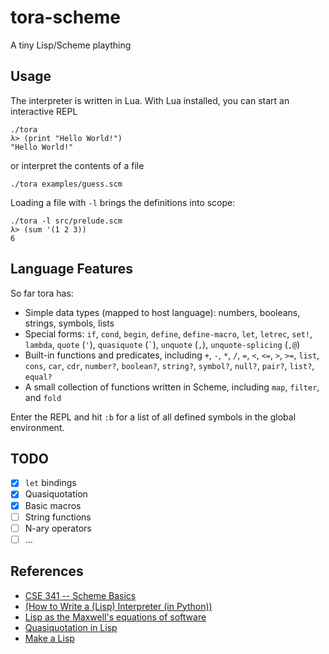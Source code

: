 tora-scheme
===========

A tiny Lisp/Scheme plaything

Usage
-----

The interpreter is written in Lua. With Lua installed, you can start an
interactive REPL

```
./tora
λ> (print "Hello World!")
"Hello World!"
```

or interpret the contents of a file

```
./tora examples/guess.scm
```

Loading a file with `-l` brings the definitions into scope:

```
./tora -l src/prelude.scm
λ> (sum '(1 2 3))
6
```

Language Features
-----------------

So far tora has:
- Simple data types (mapped to host language): numbers, booleans,
  strings, symbols, lists
- Special forms: `if`, `cond`, `begin`, `define`, `define-macro`, `let`,
  `letrec`, `set!`, `lambda`, `quote` (`'`), `quasiquote` (`` ` ``), `unquote`
  (`,`), `unquote-splicing` (`,@`)
- Built-in functions and predicates, including `+`, `-`, `*`, `/`, `=`, `<`,
  `<=`, `>`, `>=`, `list`, `cons`, `car`, `cdr`, `number?`, `boolean?`,
  `string?`, `symbol?`, `null?`, `pair?`, `list?`, `equal?`
- A small collection of functions written in Scheme, including `map`,
  `filter`, and `fold`

Enter the REPL and hit `:b` for a list of all defined symbols in the global
environment.

TODO
----

- [x] `let` bindings
- [x] Quasiquotation
- [x] Basic macros
- [ ] String functions
- [ ] N-ary operators
- [ ] ...

References
----------

- [CSE 341 -- Scheme Basics](http://courses.cs.washington.edu/courses/cse341/03wi/scheme/basics.html)
- [(How to Write a (Lisp) Interpreter (in Python))](http://norvig.com/lispy.html)
- [Lisp as the Maxwell's equations of software](http://www.michaelnielsen.org/ddi/lisp-as-the-maxwells-equations-of-software)
- [Quasiquotation in Lisp](http://repository.readscheme.org/ftp/papers/pepm99/bawden.pdf)
- [Make a Lisp](https://github.com/kanaka/mal/blob/master/process/guide.md)
